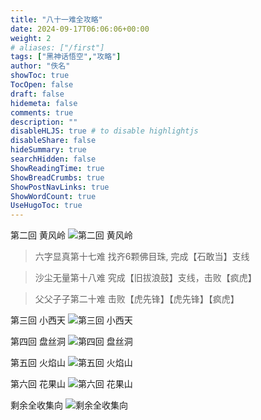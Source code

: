 ```yaml
---
title: "八十一难全攻略"
date: 2024-09-17T06:06:06+00:00
weight: 2
# aliases: ["/first"]
tags: ["黑神话悟空","攻略"]
author: "佚名"
showToc: true
TocOpen: false
draft: false
hidemeta: false
comments: true
description: ""
disableHLJS: true # to disable highlightjs
disableShare: false
hideSummary: true
searchHidden: false
ShowReadingTime: true
ShowBreadCrumbs: true
ShowPostNavLinks: true
ShowWordCount: true
UseHugoToc: true
---
```


第二回 黄风岭
![第二回 黄风岭](2.png)

> 六字显真第十七难    找齐6颗佛目珠, 完成【石敢当】支线

> 沙尘无量第十八难    究成【旧拔浪鼓】支线，击败【疯虎】

> 父父子子第二十难    击败【虎先锋】【虎先锋】【疯虎】

第三回 小西天
![第三回 小西天](3.png)

第四回 盘丝洞
![第四回 盘丝洞](4.png)

第五回 火焰山
![第五回 火焰山](5.png)

第六回 花果山
![第六回 花果山](6.png)

剩余全收集向
![剩余全收集向](7.png)


